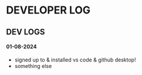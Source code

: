 
# DEVELOPER LOG

## DEV LOGS

#### 01-08-2024
- signed up to & installed vs code & github desktop!  
- something else  